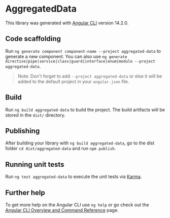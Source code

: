 # AggregatedData

This library was generated with [Angular CLI](https://github.com/angular/angular-cli) version 14.2.0.

## Code scaffolding

Run `ng generate component component-name --project aggregated-data` to generate a new component. You can also use `ng generate directive|pipe|service|class|guard|interface|enum|module --project aggregated-data`.
> Note: Don't forget to add `--project aggregated-data` or else it will be added to the default project in your `angular.json` file. 

## Build

Run `ng build aggregated-data` to build the project. The build artifacts will be stored in the `dist/` directory.

## Publishing

After building your library with `ng build aggregated-data`, go to the dist folder `cd dist/aggregated-data` and run `npm publish`.

## Running unit tests

Run `ng test aggregated-data` to execute the unit tests via [Karma](https://karma-runner.github.io).

## Further help

To get more help on the Angular CLI use `ng help` or go check out the [Angular CLI Overview and Command Reference](https://angular.io/cli) page.
